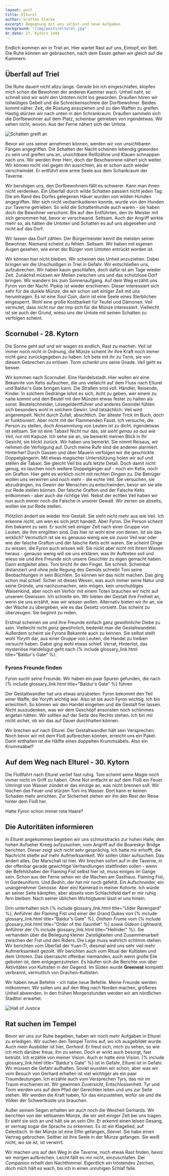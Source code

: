 ```yaml
---
layout: post
title: Elturel
author: Grafton Clarke
excerpt: Begegnung mit uns selbst und neue Aufgaben
background: "/img/posts/elturel.jpg"
dr_date: 27. Kytorn 1494
---
```


Endlich kommen wir in Triel an. Hier wartet Rast auf uns, Eintopf, ein Bett.
Die Ruhe können wir gebrauchen, nach dem Essen gehen wir gleich auf die
Kammern.

## Überfall auf Triel

Die Ruhe dauert nicht allzu lange. Gerade bin ich eingeschlafen, klopfen mich
schon die Bewohner der anderen Kammer wach. Unheil naht, so schnell sind wir
wohl den Untoten nicht los geworden. Draußen hören wir tollwütiges Gebell und
die Schreckensschreie der Dorfbewohner. Beides kommt näher. Zeit, die Rüstung
anzuziehen und zu den Waffen zu greifen. Hastig stürzen wir nach unten in den
Schrankraum. Draußen sammeln sich die Dorfbewohner auf dem Platz, scheinbar
getrieben von irgendetwas. Wir sehen nicht, wovon. Aus der Ferne nähert sich
der Untote.

![Schatten greift an](/img/posts/shadow.png)

Bevor wir uns seiner annehmen können, werden wir von unsichtbaren Fängen
angegriffen. Die Schatten der Nacht scheinen lebendig geworden zu sein und
greifen uns an, unsichtbare Reißzähne und Klauen schnappen nach uns. Wir werden
ihrer Herr, doch der Beschworene nähert sich weiter. Wir können nicht viel
gegen ihn ausrichten, als er schon auch wieder verschwindet. Er entführt eine
arme Seele aus dem Schankraum der Taverne.

Wir beruhigen uns, den Dorfbewohnern fällt es schwerer. Kann man ihnen nicht
verdenken. Ein Überfall durch wilde Schatten passiert nicht jeden Tag. Die am
Rand des Dorfes gelegenen Häuer wurden von wilden Hunden angegriffen. Wer sich
nicht verbarrikadieren konnte, wurde von den Hunden zur Taverne getrieben. So
wild die Schattenhunde auch waren - sie haben doch die Bewohner verschont. Bis
auf den Entführten, den ihr Meister mit sich genommen hat, bevor er verschwand.
Seltsam. Auch der Angriff wirkte mehr so, als hätten die Untoten und Schatten
es auf uns abgesehen und nicht auf das Dorf.

Wir lassen das Dorf zählen. Der Bürgermeister kennt die meisten seiner
Bewohner. Niemand scheint zu fehlen. Seltsam. Wir haben mit eigenen Augen
gesehen, wie einer der Bürger vom Untoten entrückt worden ist.

Wir können hier nicht bleiben. Wir scheinen das Unheil anzuziehen. Dabei
bringen wir die Unschuldigen in Triel in Gefahr. Wir entschließen uns,
aufzubrechen. Wir haben kaum geschlafen, doch dafür ist am Tage wieder Zeit.
Zunächst müssen wir Meilen zwischen uns und das schutzlose Dorf bringen. Wir
wandern bis zum Sonnenaufgang. Auf dem Weg erzählt uns Fyron von der Nacht.
Pipkip ist wieder erschienen. Dieser interessiert sich sehr für die dunkle
Münze, die wir schon seit einiger Zeit mit uns herumtragen. Es ist eine _Soul
Coin_, darin ist eine Seele eines Sterblichen eingesperrt. Wohl eine große
Kostbarkeit für Teufel und Dämonen. Veil vermutet, dass nicht nur der Imp sich
für die Münze interessiert. Vielleicht ist sie auch der Grund, wieso uns der
Untote mit seinen Schatten zu verfolgen scheint.

## Scornubel - 28\. Kytorn

Die Sonne geht auf und wir wagen es endlich, Rast zu machen. Veil ist immer
noch nicht in Ordnung, die Münze scheint ihr ihre Kraft noch immer nicht ganz
zurückgegeben zu haben. Ich bete mit ihr zu Torm, sie von diesem Gebrechen zu
erlösen. Torm schenkt uns seine Gnade. Veil geht es besser.

Wir kommen nach Scornubel. Eine Handelsstadt. Hier wollen wir eine Bekannte von
Ketis aufsuchen, die uns vielleicht auf dem Fluss nach Elturel und Baldur's
Gate bringen kann. Die Straßen sind voll. Händler, Reisende, Kinder. In solchem
Gedränge lohnt es sich, Acht zu geben, wer einem zu nahe kommt und den Beutel
mit den Münzen etwas fester zu halten als sonst. Beutelschneider,
Lösegeldentführer und anderes Gesindel fühlen sich besonders wohl in solchem
Gewirr. Und tatsächlich: Veil wird angerempelt. Nicht durch Zufall,
absichtlich. Der älteste Trick im Buch, doch er funktioniert. Aber nicht mit
der Flammenden Faust. Ich versuche, die Person zu stellen, doch Ansammlung von
Leuten ist zu dicht. Irgendetwas ist seltsam. Sie ist eine Tabaxi! Nicht nur
das, _sie sieht genau so aus wie Veil_, nur mit Kapuze. Ich sehe sie an, sie
bemerkt meinen Blick in Ihr Gesicht, sie blickt zurück. Wir haben uns bemerkt.
Sie nimmt Reisaus, wir nehmen die Verfolgung auf. Durch meine Rufe sind die
anderen alarmiert. Hinterher! Durch Gassen und über Mauern verfolgen wir die
geschickte Doppelgängerin. Mit etwas magischer Unterstützung holen wir auf und
stellen die Tabaxi. Sie gleicht Veil bis aufs letzte Detail. Doch damit nicht
genug, es tauchen noch weitere Doppelgänger auf - noch ein Ketis, noch ein
Grafton. Hier geht es wirklich nicht mit rechten Dingen zu. Die Betrüger wollen
uns verwirren und noch mehr - die echte Veil. Sie versuchen, sie abzudrängen,
ins Gewirr der Menschen zu entschwinden, bevor wir sie alle zur Rede stellen
können. Der falsche Grafton und der Falsche Ketis entkommen - aber auch die
richtige Veil. Nebst der echten Veil haben wir nun auch immer noch die Falsche
in unserer Gewalt. Wir zerren sie abseits, wollen sie zur Rede stellen.

Plötzlich ändert sie wieder ihre Gestalt. Sie sieht nicht mehr aus wie Veil.
Ich erkenne nicht, um wen es sich jetzt handelt. Aber Fyron. Die Person scheint
ihm bekannt zu sein. Er sucht seit einiger Zeit nach einer Gruppe von Leuten,
die ihm entglitten sind. Das hier ist wohl eine von denen. Ist sie das
wirklich? Vermutlich ist sie es genauso wenig wie sie zuvor Veil war oder wie
der falsche Grafton und der falsche Ketis echt waren. Sie scheint Dinge zu
wissen, die Fyron auch wissen will. Sie rückt aber nicht mit ihrem Wissen
heraus - genauso wenig will sie uns erklären, was ihr Auftreten soll und wieso
sie und ihre Freunde sich unsere Gesichter zu eigen gemacht haben. Dann
entgleitet alles. Toni bricht ihr den Finger. Sie schreit. Scheinbar
distanziert und ohne jede Regung des Gemüts schreibt Toni seine Beobachtungen
in sein Büchlein. So können wir das nicht machen. Das ging schon mal schief.
Sicher ist dieses Wesen, was auch immer seine Natur und seine Gründe, uns
nachzumachen, sein mögen, kein unschuldiges Waisenkind, aber noch ein Verhör
mit einem Toten brauchen wir nicht auf unserem Gewissen. Ich schreite ein. Wir
bieten der Gestalt ihre Freiheit an, wenn sie uns erzählt, was wir wissen
wollen. Alternativ bieten wir ihr an, sie der Wache zu übergeben, wie es das
Gesetz vorsieht. Das scheint zu überzeugen. Sie beginnt zu reden.

Erstmal scheinen sie und ihre Freunde einfach ganz gewöhnliche Diebe zu sein.
Vielleicht nicht _ganz_ gewöhnlich, bedenkt man die Gestaltwandelei. Außerdem
scheint sie Fyrons Bekannte auch zu kennen. Sie selbst stellt wohl _Yoryth_
dar, aus einer Gruppe von Leuten, die Handel zu treiben versucht haben. Dabei
ging wohl etwas schief. Verrat, Hinterlist, das mysteriöse Handelsgut geht nach
{% include glossary_link.html title="Baldur's Gate" %}.

<div class="infobox quest">
  <h3>Fyrons Freunde finden</h3>
  <p>Fyron sucht seine Freunde. Wir haben ein paar Spuren gefunden, die nach
     {% include glossary_link.html title="Baldur's Gate" %} führen
  </p>
</div>

Der Gestaltwandler hat uns etwas anzubieten. Fyron bekommt den Teil einer
Waffe, die Yoryth wichtig war. Also ist sie auch Fyron wichtig. Ich bin
erleichtert. So können wir den Handel eingehen und die Gestalt frei lassen.
Nicht auszudenken, was wir dem Geschöpf ansonsten noch schlimmes angetan
hätten. Wir sollten auf der Seite des Rechts stehen. Ich bin mir nicht sicher,
ob wir das auf Dauer durchhalten können.

Wir brechen auf nach Elturel. Der Gestaltwandler hält sein Versprechen. Noch
bevor wir mit dem Floß aufbrechen können, erreicht uns ein Paket. Darin
enthalten ist die Hälfte eines doppelten Krummsäbels. Also ein Krummsäbel?

## Auf dem Weg nach Elturel - 30\. Kytorn

Die Floßfahrt nach Elturel verlief fast ruhig. Toni scheint seine Magie noch
immer nicht im Griff zu haben. Ohne Not entfacht er auf dem Floß ein Feuer.
Umringt von Wasser zündet er das einzige an, was nicht brennen soll. Wir
löschen das Feuer und stürzen Toni ins Wasser. Dort kann er keinen Schaden mehr
anrichten. Zur Sicherheit ziehen wir ihn den Rest der Reise hinter dem Floß
her.

Hatte Fyron schon immer rote Haare?

## Die Autoritäten informieren

In Elturel angekommen begeben wir uns schnurstracks zur hohen Halle, den hohen
Aufseher Kreeg aufzusuchen, vom Angriff auf die Boareskyr Bridge berichten.
Dieser zeigt sich nicht sehr gesprächig. Ich hatte mir erhofft, die Nachricht
stieße auf mehr Aufmerksamkeit. Wir sollen _Ulder_ aufsuchen. Das ändert alles.
Der Marschall ist hier. Wir brechen sofort auf in die Taverne, in der offenbar
gerade gewichtige Verhandlungen stattfinden sollen - wenn der Befehlshaber der
Flaming Fist selbst hier ist, muss einiges im Gange sein. Schon aus der Ferne
sehen wir die Wachen am Gasthaus. Flaming Fist, in Gardeuniform. Und _Bedrin_,
der hat mir noch gefehlt. Ein Aufschneider, ein unangenehmer Genosse. Aber ein/
Kamerad in meiner Kohorte. Ich würde an seiner Seite kämpfen, aber abseits vom
Schlachtfeld darf er mir ruhig fern bleiben. Nach seiner üblichen Wichtigtuerei
lässt er uns hinein.

Drin unterhalten sich {% include glossary_link.html title="Ulder Ravengard" %}, Anführer der Flaming Fist und einer
der Grand Dukes von {% include glossary_link.html title="Baldur's Gate" %}, _Ontharr Frume_ vom {% include glossary_link.html title="Order of the Gauntlet" %}
sowie _Gideon Lightward_, Anführer der {% include glossary_link.html title="Hellrider" %}. Sie verhandeln über die
Beilegung kleiner Zwistigkeiten und Zusammenarbeit zwischen der Fist und den
Riders. Die Lage muss wahrlich schlimm stehen. Wir berichten vom Überfall der
Yuan-Ti, diesmal wird uns sehr viel mehr Aufmerksamkeit gezollt. Wir
berichten auch vom Ritual der Kultisten und dem Untoten. Das überrascht
offenbar niemanden, auch wenn große Eile geboten ist, dem entgegenzutreten.
Es häufen sich die Berichte von über Aktivitäten von Kultisten in der Gegend.
Im Süden wurde **Greenest** komplett verbrannt, vermutlich von
Drachen-Kultisten.

Wir haben neue Befehle - ich habe neue Befehle. Meine Freunde werden mitkommen.
Wir sollen uns auf den Weg nach Norden machen, größeres Unheil abwenden. In den
frühen Morgenstunden werden wir am nördlichen Stadttor erwartet.

![Hall of Justice](/img/posts/hall_of_justice.jpg)

## Rat suchen im Tempel

Bevor wir uns zur Ruhe begeben, haben wir noch mehr Aufgaben in Elturel zu
erledigen. Wir suchen den Tempel Torms auf, wo ich ausgebildet wurde. Auch mein
Ausbilder ist hier, _Gerhard_. Er freut sich, mich zu sehen, so wie ich mich
darüber freue, ihn zu sehen. Doch er wirkt auch besorgt, fast betrübt. Ich
erzähle von meiner Vision. Auch er hatte eine Vision. {% include glossary_link.html title="Baldur's Gate" %} ist in
Gefahr, Elturel ist in Gefahr. Wir müssen die Gefahr aufhalten. Soviel wussten
wir schon, aber was wir vom Besuch von Gerhard erhalten ist viel wichtiger als
ein paar Traumdeutungen. Ich erzähle auch vom Versprechen Tyrs, das mir im
Traum erschienen ist. Wir gewinnen Zuversicht, Entschlossenheit. Tyr und Torm
werden uns auf dem Pfad der Gerechten leiten und uns zur Seite stehen. Wir
werden die Kraft haben, für das einzustehen, wofür sie und die Völker der
Schwertküste uns brauchen.

Außer seinem Segen erhalten wir auch noch die Weisheit Gerhards. Wir berichten
von der seltsamen Münze, die wir seit einiger Zeit bei uns tragen. Er sieht sie
sich an und hält sie an sein Ohr. Er erkennt einen leisen Gesang, er vermag
sogar die Sprache zu erkennen. Es ist ein Klagelied, auf Celestisch. In der
Münze ist eine Elfin gefangen, _Saevel_. Sie habe einen Vertrag gebrochen.
Seither ist ihre Seele in der Münze gefangen. Sie weiß nicht, wo sie ist, ist
verwirrt.

Wir machen uns auf den Weg in die Taverne, noch etwas Rast finden, bevor wir
morgen aufbrechen. Leicht fällt es mir nicht, einzuschlafen. Der _Companion_
erhellt den Nachthimmel. Eigentlich ein tröstendes Zeichen, doch mich hält es
wach, bis ich in einen unruhigen Schlaf falle.
